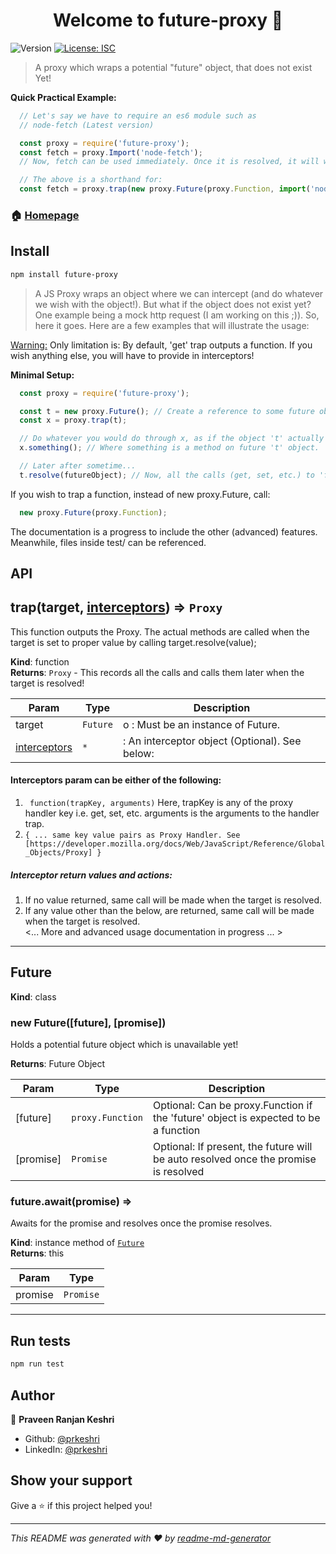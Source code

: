<h1 align="center">Welcome to future-proxy 👋</h1>
<p>
  <img alt="Version" src="https://img.shields.io/badge/version-1.0.0-blue.svg?cacheSeconds=2592000" />
  <a href="#" target="_blank">
    <img alt="License: ISC" src="https://img.shields.io/badge/License-ISC-yellow.svg" />
  </a>
</p>

> A proxy which wraps a potential &#34;future&#34; object, that does not exist Yet!

<b>Quick Practical Example:</b>
```js
  // Let's say we have to require an es6 module such as 
  // node-fetch (Latest version)

  const proxy = require('future-proxy');
  const fetch = proxy.Import('node-fetch');
  // Now, fetch can be used immediately. Once it is resolved, it will work automatically // (See documentation below!)

  // The above is a shorthand for:
  const fetch = proxy.trap(new proxy.Future(proxy.Function, import('node-fetch').then(_ => _.default)))  // Documentation below!
```

### 🏠 [Homepage](https://github.com/prkeshri/node-future-proxy)

## Install

```sh
npm install future-proxy
```

> A JS Proxy wraps an object where we can intercept (and do whatever we wish with the object!). But what if the object does not exist yet? One example being a mock http request (I am working on this ;)). So, here it goes. Here are a few examples that will illustrate the usage:
    

<u>Warning:</u> Only limitation is: By default, 'get' trap outputs a function. If you wish anything else, you will have to provide in interceptors!
<br/>

<b>Minimal Setup:</b>
```js
  const proxy = require('future-proxy');

  const t = new proxy.Future(); // Create a reference to some future object.
  const x = proxy.trap(t);

  // Do whatever you would do through x, as if the object 't' actually exists
  x.something(); // Where something is a method on future 't' object.

  // Later after sometime...
  t.resolve(futureObject); // Now, all the calls (get, set, etc.) to 'futureObject' will be made.
```
If you wish to trap a function, instead of new proxy.Future, call:
```js
  new proxy.Future(proxy.Function);
```
The documentation is a progress to include the other (advanced) features. Meanwhile, files inside test/ can be referenced.


## API

<a name="trap"></a>

## trap(target, [interceptors]) ⇒ <code>Proxy</code>
This function outputs the Proxy.
             The actual methods are called when the target is set to proper value by 
             calling target.resolve(value);

**Kind**: function  
**Returns**: <code>Proxy</code> - This records all the calls and calls them later when the target is resolved!

| Param | Type | Description |
| --- | --- | --- |
| target | <code>Future</code> | o : Must be an instance of Future. |
| [interceptors] | <code>\*</code> | : An interceptor object (Optional). See below: |

[interceptors]:  #interceptors
#### Interceptors param can be either of the following:
1. ` function(trapKey, arguments)` Here, trapKey is any of the proxy handler key i.e. get, set, etc.
arguments is the arguments to the handler trap.
2. `{
    ... same key value pairs as Proxy Handler.
    See [https://developer.mozilla.org/docs/Web/JavaScript/Reference/Global_Objects/Proxy]
}`

#####  Interceptor return values and actions:
1.  If no value returned, same call will be made when the target is resolved.
2.  If any value other than the below, are returned, same call will be made when the target is resolved. <br/>
  <... More and advanced usage documentation in progress ... >

<hr/>
<a name="Future"></a>

## Future
**Kind**: class  
<a name="new_Future_new"></a>

### new Future([future], [promise])
Holds a potential future object which is unavailable yet!

**Returns**: Future Object  

| Param | Type | Description |
| --- | --- | --- |
| [future] | <code>proxy.Function</code> | Optional: Can be proxy.Function if the 'future' object is expected to be a function |
| [promise] | <code>Promise</code> | Optional: If present, the future will be auto resolved once the promise is resolved |

<a name="Future+await"></a>

### future.await(promise) ⇒
Awaits for the promise and resolves once the promise resolves.

**Kind**: instance method of [<code>Future</code>](#Future)  
**Returns**: this  

| Param | Type |
| --- | --- |
| promise | <code>Promise</code> | 

<hr/>

## Run tests

```sh
npm run test
```

## Author

👤 **Praveen Ranjan Keshri**

* Github: [@prkeshri](https://github.com/prkeshri)
* LinkedIn: [@prkeshri](https://linkedin.com/in/prkeshri)

## Show your support

Give a ⭐️ if this project helped you!

***
_This README was generated with ❤️ by [readme-md-generator](https://github.com/kefranabg/readme-md-generator)_